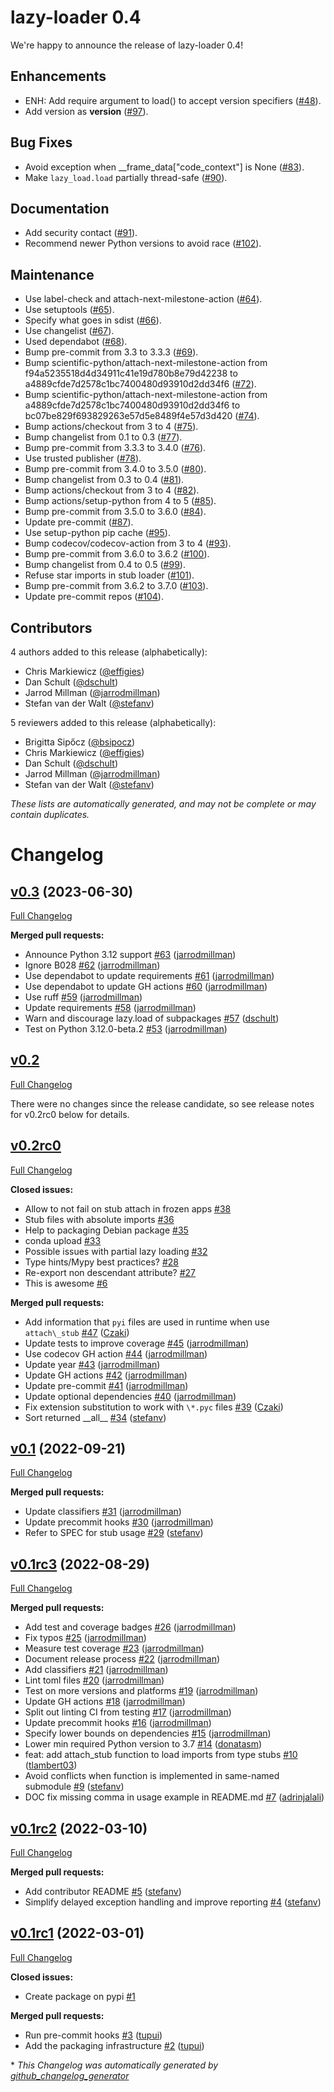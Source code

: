 # lazy-loader 0.4

We're happy to announce the release of lazy-loader 0.4!

## Enhancements

- ENH: Add require argument to load() to accept version specifiers ([#48](https://github.com/scientific-python/lazy-loader/pull/48)).
- Add version as **version** ([#97](https://github.com/scientific-python/lazy-loader/pull/97)).

## Bug Fixes

- Avoid exception when \_\_frame_data["code_context"] is None ([#83](https://github.com/scientific-python/lazy-loader/pull/83)).
- Make `lazy_load.load` partially thread-safe ([#90](https://github.com/scientific-python/lazy-loader/pull/90)).

## Documentation

- Add security contact ([#91](https://github.com/scientific-python/lazy-loader/pull/91)).
- Recommend newer Python versions to avoid race ([#102](https://github.com/scientific-python/lazy-loader/pull/102)).

## Maintenance

- Use label-check and attach-next-milestone-action ([#64](https://github.com/scientific-python/lazy-loader/pull/64)).
- Use setuptools ([#65](https://github.com/scientific-python/lazy-loader/pull/65)).
- Specify what goes in sdist ([#66](https://github.com/scientific-python/lazy-loader/pull/66)).
- Use changelist ([#67](https://github.com/scientific-python/lazy-loader/pull/67)).
- Used dependabot ([#68](https://github.com/scientific-python/lazy-loader/pull/68)).
- Bump pre-commit from 3.3 to 3.3.3 ([#69](https://github.com/scientific-python/lazy-loader/pull/69)).
- Bump scientific-python/attach-next-milestone-action from f94a5235518d4d34911c41e19d780b8e79d42238 to a4889cfde7d2578c1bc7400480d93910d2dd34f6 ([#72](https://github.com/scientific-python/lazy-loader/pull/72)).
- Bump scientific-python/attach-next-milestone-action from a4889cfde7d2578c1bc7400480d93910d2dd34f6 to bc07be829f693829263e57d5e8489f4e57d3d420 ([#74](https://github.com/scientific-python/lazy-loader/pull/74)).
- Bump actions/checkout from 3 to 4 ([#75](https://github.com/scientific-python/lazy-loader/pull/75)).
- Bump changelist from 0.1 to 0.3 ([#77](https://github.com/scientific-python/lazy-loader/pull/77)).
- Bump pre-commit from 3.3.3 to 3.4.0 ([#76](https://github.com/scientific-python/lazy-loader/pull/76)).
- Use trusted publisher ([#78](https://github.com/scientific-python/lazy-loader/pull/78)).
- Bump pre-commit from 3.4.0 to 3.5.0 ([#80](https://github.com/scientific-python/lazy-loader/pull/80)).
- Bump changelist from 0.3 to 0.4 ([#81](https://github.com/scientific-python/lazy-loader/pull/81)).
- Bump actions/checkout from 3 to 4 ([#82](https://github.com/scientific-python/lazy-loader/pull/82)).
- Bump actions/setup-python from 4 to 5 ([#85](https://github.com/scientific-python/lazy-loader/pull/85)).
- Bump pre-commit from 3.5.0 to 3.6.0 ([#84](https://github.com/scientific-python/lazy-loader/pull/84)).
- Update pre-commit ([#87](https://github.com/scientific-python/lazy-loader/pull/87)).
- Use setup-python pip cache ([#95](https://github.com/scientific-python/lazy-loader/pull/95)).
- Bump codecov/codecov-action from 3 to 4 ([#93](https://github.com/scientific-python/lazy-loader/pull/93)).
- Bump pre-commit from 3.6.0 to 3.6.2 ([#100](https://github.com/scientific-python/lazy-loader/pull/100)).
- Bump changelist from 0.4 to 0.5 ([#99](https://github.com/scientific-python/lazy-loader/pull/99)).
- Refuse star imports in stub loader ([#101](https://github.com/scientific-python/lazy-loader/pull/101)).
- Bump pre-commit from 3.6.2 to 3.7.0 ([#103](https://github.com/scientific-python/lazy-loader/pull/103)).
- Update pre-commit repos ([#104](https://github.com/scientific-python/lazy-loader/pull/104)).

## Contributors

4 authors added to this release (alphabetically):

- Chris Markiewicz ([@effigies](https://github.com/effigies))
- Dan Schult ([@dschult](https://github.com/dschult))
- Jarrod Millman ([@jarrodmillman](https://github.com/jarrodmillman))
- Stefan van der Walt ([@stefanv](https://github.com/stefanv))

5 reviewers added to this release (alphabetically):

- Brigitta Sipőcz ([@bsipocz](https://github.com/bsipocz))
- Chris Markiewicz ([@effigies](https://github.com/effigies))
- Dan Schult ([@dschult](https://github.com/dschult))
- Jarrod Millman ([@jarrodmillman](https://github.com/jarrodmillman))
- Stefan van der Walt ([@stefanv](https://github.com/stefanv))

_These lists are automatically generated, and may not be complete or may contain
duplicates._

# Changelog

## [v0.3](https://github.com/scientific-python/lazy-loader/tree/v0.3) (2023-06-30)

[Full Changelog](https://github.com/scientific-python/lazy-loader/compare/v0.2...v0.3)

**Merged pull requests:**

- Announce Python 3.12 support [\#63](https://github.com/scientific-python/lazy-loader/pull/63) ([jarrodmillman](https://github.com/jarrodmillman))
- Ignore B028 [\#62](https://github.com/scientific-python/lazy-loader/pull/62) ([jarrodmillman](https://github.com/jarrodmillman))
- Use dependabot to update requirements [\#61](https://github.com/scientific-python/lazy-loader/pull/61) ([jarrodmillman](https://github.com/jarrodmillman))
- Use dependabot to update GH actions [\#60](https://github.com/scientific-python/lazy-loader/pull/60) ([jarrodmillman](https://github.com/jarrodmillman))
- Use ruff [\#59](https://github.com/scientific-python/lazy-loader/pull/59) ([jarrodmillman](https://github.com/jarrodmillman))
- Update requirements [\#58](https://github.com/scientific-python/lazy-loader/pull/58) ([jarrodmillman](https://github.com/jarrodmillman))
- Warn and discourage lazy.load of subpackages [\#57](https://github.com/scientific-python/lazy-loader/pull/57) ([dschult](https://github.com/dschult))
- Test on Python 3.12.0-beta.2 [\#53](https://github.com/scientific-python/lazy-loader/pull/53) ([jarrodmillman](https://github.com/jarrodmillman))

## [v0.2](https://github.com/scientific-python/lazy-loader/tree/v0.2)

[Full Changelog](https://github.com/scientific-python/lazy-loader/compare/v0.1...v0.2)

There were no changes since the release candidate, so
see release notes for v0.2rc0 below for details.

## [v0.2rc0](https://github.com/scientific-python/lazy-loader/tree/v0.2rc0)

[Full Changelog](https://github.com/scientific-python/lazy-loader/compare/v0.1...v0.2rc0)

**Closed issues:**

- Allow to not fail on stub attach in frozen apps [\#38](https://github.com/scientific-python/lazy-loader/issues/38)
- Stub files with absolute imports [\#36](https://github.com/scientific-python/lazy-loader/issues/36)
- Help to packaging Debian package [\#35](https://github.com/scientific-python/lazy-loader/issues/35)
- conda upload [\#33](https://github.com/scientific-python/lazy-loader/issues/33)
- Possible issues with partial lazy loading [\#32](https://github.com/scientific-python/lazy-loader/issues/32)
- Type hints/Mypy best practices? [\#28](https://github.com/scientific-python/lazy-loader/issues/28)
- Re-export non descendant attribute? [\#27](https://github.com/scientific-python/lazy-loader/issues/27)
- This is awesome [\#6](https://github.com/scientific-python/lazy-loader/issues/6)

**Merged pull requests:**

- Add information that `pyi` files are used in runtime when use `attach\_stub` [\#47](https://github.com/scientific-python/lazy-loader/pull/47) ([Czaki](https://github.com/Czaki))
- Update tests to improve coverage [\#45](https://github.com/scientific-python/lazy-loader/pull/45) ([jarrodmillman](https://github.com/jarrodmillman))
- Use codecov GH action [\#44](https://github.com/scientific-python/lazy-loader/pull/44) ([jarrodmillman](https://github.com/jarrodmillman))
- Update year [\#43](https://github.com/scientific-python/lazy-loader/pull/43) ([jarrodmillman](https://github.com/jarrodmillman))
- Update GH actions [\#42](https://github.com/scientific-python/lazy-loader/pull/42) ([jarrodmillman](https://github.com/jarrodmillman))
- Update pre-commit [\#41](https://github.com/scientific-python/lazy-loader/pull/41) ([jarrodmillman](https://github.com/jarrodmillman))
- Update optional dependencies [\#40](https://github.com/scientific-python/lazy-loader/pull/40) ([jarrodmillman](https://github.com/jarrodmillman))
- Fix extension substitution to work with `\*.pyc` files [\#39](https://github.com/scientific-python/lazy-loader/pull/39) ([Czaki](https://github.com/Czaki))
- Sort returned \_\_all\_\_ [\#34](https://github.com/scientific-python/lazy-loader/pull/34) ([stefanv](https://github.com/stefanv))

## [v0.1](https://github.com/scientific-python/lazy-loader/tree/v0.1) (2022-09-21)

[Full Changelog](https://github.com/scientific-python/lazy-loader/compare/v0.1rc3...v0.1)

**Merged pull requests:**

- Update classifiers [\#31](https://github.com/scientific-python/lazy-loader/pull/31) ([jarrodmillman](https://github.com/jarrodmillman))
- Update precommit hooks [\#30](https://github.com/scientific-python/lazy-loader/pull/30) ([jarrodmillman](https://github.com/jarrodmillman))
- Refer to SPEC for stub usage [\#29](https://github.com/scientific-python/lazy-loader/pull/29) ([stefanv](https://github.com/stefanv))

## [v0.1rc3](https://github.com/scientific-python/lazy-loader/tree/v0.1rc3) (2022-08-29)

[Full Changelog](https://github.com/scientific-python/lazy-loader/compare/v0.1rc2...v0.1rc3)

**Merged pull requests:**

- Add test and coverage badges [\#26](https://github.com/scientific-python/lazy-loader/pull/26) ([jarrodmillman](https://github.com/jarrodmillman))
- Fix typos [\#25](https://github.com/scientific-python/lazy-loader/pull/25) ([jarrodmillman](https://github.com/jarrodmillman))
- Measure test coverage [\#23](https://github.com/scientific-python/lazy-loader/pull/23) ([jarrodmillman](https://github.com/jarrodmillman))
- Document release process [\#22](https://github.com/scientific-python/lazy-loader/pull/22) ([jarrodmillman](https://github.com/jarrodmillman))
- Add classifiers [\#21](https://github.com/scientific-python/lazy-loader/pull/21) ([jarrodmillman](https://github.com/jarrodmillman))
- Lint toml files [\#20](https://github.com/scientific-python/lazy-loader/pull/20) ([jarrodmillman](https://github.com/jarrodmillman))
- Test on more versions and platforms [\#19](https://github.com/scientific-python/lazy-loader/pull/19) ([jarrodmillman](https://github.com/jarrodmillman))
- Update GH actions [\#18](https://github.com/scientific-python/lazy-loader/pull/18) ([jarrodmillman](https://github.com/jarrodmillman))
- Split out linting CI from testing [\#17](https://github.com/scientific-python/lazy-loader/pull/17) ([jarrodmillman](https://github.com/jarrodmillman))
- Update precommit hooks [\#16](https://github.com/scientific-python/lazy-loader/pull/16) ([jarrodmillman](https://github.com/jarrodmillman))
- Specify lower bounds on dependencies [\#15](https://github.com/scientific-python/lazy-loader/pull/15) ([jarrodmillman](https://github.com/jarrodmillman))
- Lower min required Python version to 3.7 [\#14](https://github.com/scientific-python/lazy-loader/pull/14) ([donatasm](https://github.com/donatasm))
- feat: add attach_stub function to load imports from type stubs [\#10](https://github.com/scientific-python/lazy-loader/pull/10) ([tlambert03](https://github.com/tlambert03))
- Avoid conflicts when function is implemented in same-named submodule [\#9](https://github.com/scientific-python/lazy-loader/pull/9) ([stefanv](https://github.com/stefanv))
- DOC fix missing comma in usage example in README.md [\#7](https://github.com/scientific-python/lazy-loader/pull/7) ([adrinjalali](https://github.com/adrinjalali))

## [v0.1rc2](https://github.com/scientific-python/lazy-loader/tree/v0.1rc2) (2022-03-10)

[Full Changelog](https://github.com/scientific-python/lazy-loader/compare/v0.1rc1...v0.1rc2)

**Merged pull requests:**

- Add contributor README [\#5](https://github.com/scientific-python/lazy-loader/pull/5) ([stefanv](https://github.com/stefanv))
- Simplify delayed exception handling and improve reporting [\#4](https://github.com/scientific-python/lazy-loader/pull/4) ([stefanv](https://github.com/stefanv))

## [v0.1rc1](https://github.com/scientific-python/lazy-loader/tree/v0.1rc1) (2022-03-01)

[Full Changelog](https://github.com/scientific-python/lazy-loader/compare/v0.0...v0.1rc1)

**Closed issues:**

- Create package on pypi [\#1](https://github.com/scientific-python/lazy-loader/issues/1)

**Merged pull requests:**

- Run pre-commit hooks [\#3](https://github.com/scientific-python/lazy-loader/pull/3) ([tupui](https://github.com/tupui))
- Add the packaging infrastructure [\#2](https://github.com/scientific-python/lazy-loader/pull/2) ([tupui](https://github.com/tupui))

\* _This Changelog was automatically generated by [github_changelog_generator](https://github.com/github-changelog-generator/github-changelog-generator)_
